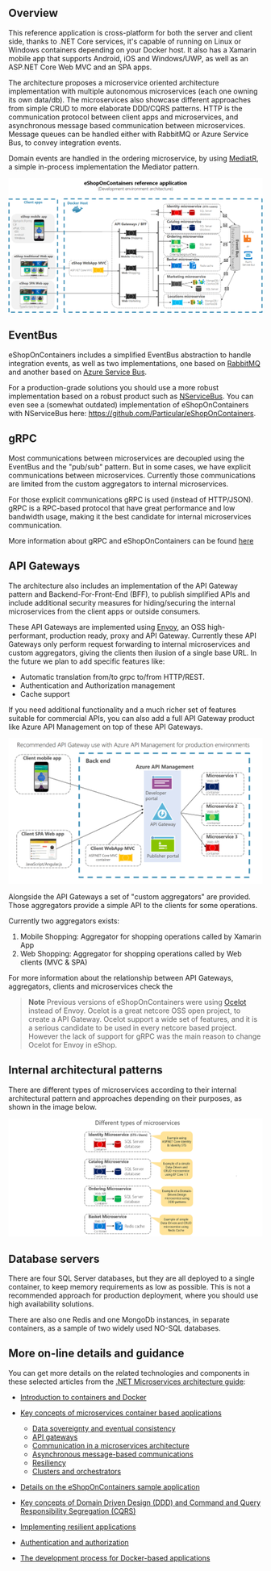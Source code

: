 ## Overview

This reference application is cross-platform for both the server and client side, thanks to .NET Core services, it's capable of running on Linux or Windows containers depending on your Docker host. It also has a Xamarin mobile app that supports Android, iOS and Windows/UWP, as well as an ASP.NET Core Web MVC and an SPA apps.

The architecture proposes a microservice oriented architecture implementation with multiple autonomous microservices (each one owning its own data/db). The microservices also showcase different approaches from simple CRUD to more elaborate DDD/CQRS patterns. HTTP is the communication protocol between client apps and microservices, and asynchronous message based communication between microservices.  Message queues can be handled either with RabbitMQ or Azure Service Bus, to convey integration events.

Domain events are handled in the ordering microservice, by using [MediatR](https://github.com/jbogard/MediatR), a simple in-process implementation the Mediator pattern.

![](images/Architecture/eshoponcontainers-arquitecture.png)

## EventBus

eShopOnContainers includes a simplified EventBus abstraction to handle integration events, as well as two implementations, one based on [RabbitMQ](https://www.rabbitmq.com/) and another based on [Azure Service Bus](https://docs.microsoft.com/en-us/azure/service-bus/).

For a production-grade solutions you should use a more robust implementation based on a robust product such as [NServiceBus](https://github.com/Particular/NServiceBus). You can even see a (somewhat outdated) implementation of eShopOnContainers with NServiceBus here: https://github.com/Particular/eShopOnContainers.

## gRPC

Most communications between microservices are decoupled using the EventBus and the "pub/sub" pattern. But in some cases, we have explicit communications between microservices. Currently those communications are limited from the custom aggregators to internal microservices.

For those explicit communications gRPC is used (instead of HTTP/JSON). gRPC is a RPC-based protocol that have great performance and low bandwidth usage, making it the best candidate for internal microservices communication.

More information about gRPC and eShopOnContainers can be found [here](./gRPC.md)

## API Gateways

The architecture also includes an implementation of the API Gateway pattern and Backend-For-Front-End (BFF), to publish simplified APIs and include additional security measures for hiding/securing the internal microservices from the client apps or outside consumers. 

These API Gateways are implemented using [Envoy](https://www.envoyproxy.io/), an OSS high-performant, production ready, proxy and API Gateway. Currently these API Gateways only perform request forwarding to internal microservices and custom aggregators, giving the clients then ilusion of a single base URL. In the future we plan to add specific features like:

* Automatic translation from/to grpc to/from HTTP/REST.
* Authentication and Authorization management
* Cache support

If you need additional functionality and a much richer set of features suitable for commercial APIs, you can also add a full API Gateway product like Azure API Management on top of these API Gateways.

![](images/Architecture/azure-api-management-gateway.png)

Alongside the API Gateways a set of "custom aggregators" are provided. Those aggregators provide a simple API to the clients for some operations.

Currently two aggregators exists:

1. Mobile Shopping: Aggregator for shopping operations called by Xamarin App
2. Web Shopping: Aggregator for shopping operations called by Web clients (MVC & SPA)

For more information about the relationship between API Gateways, aggregators, clients and microservices check the 

>**Note** Previous versions of eShopOnContainers were using [Ocelot](https://github.com/ThreeMammals/Ocelot) instead of Envoy. Ocelot is a great netcore OSS open project, to create a API Gateway. Ocelot support a wide set of features, and it is a serious candidate to be used in every netcore based project. However the lack of support for gRPC was the main reason to change Ocelot for Envoy in eShop.

## Internal architectural patterns

There are different types of microservices according to their internal architectural pattern and approaches depending on their purposes, as shown in the image below.

![](images/Architecture/eshoponcontainers-microservice-types.png)

## Database servers

There are four SQL Server databases, but they are all deployed to a single container, to keep memory requirements as low as possible. This is not a recommended approach for production deployment, where you should use high availability solutions.

There are also one Redis and one MongoDb instances, in separate containers, as a sample of two widely used NO-SQL databases.

## More on-line details and guidance

You can get more details on the related technologies and components in these selected articles from the [.NET Microservices architecture guide](https://docs.microsoft.com/dotnet/standard/microservices-architecture/):

- [Introduction to containers and Docker](https://docs.microsoft.com/dotnet/standard/microservices-architecture/container-docker-introduction/)

- [Key concepts of microservices container based applications](https://docs.microsoft.com/dotnet/standard/microservices-architecture/architect-microservice-container-applications/)
  - [Data sovereignty and eventual consistency](https://docs.microsoft.com/dotnet/standard/microservices-architecture/architect-microservice-container-applications/data-sovereignty-per-microservice)
  - [API gateways](https://docs.microsoft.com/dotnet/standard/microservices-architecture/architect-microservice-container-applications/direct-client-to-microservice-communication-versus-the-api-gateway-pattern)
  - [Communication in a microservices architecture](https://docs.microsoft.com/dotnet/standard/microservices-architecture/architect-microservice-container-applications/communication-in-microservice-architecture)
  - [Asynchronous message-based communications](https://docs.microsoft.com/dotnet/standard/microservices-architecture/architect-microservice-container-applications/asynchronous-message-based-communication)
  - [Resiliency](https://docs.microsoft.com/dotnet/standard/microservices-architecture/architect-microservice-container-applications/resilient-high-availability-microservices)
  - [Clusters and orchestrators](https://docs.microsoft.com/dotnet/standard/microservices-architecture/architect-microservice-container-applications/scalable-available-multi-container-microservice-applications)

- [Details on the eShopOnContainers sample application](https://docs.microsoft.com/dotnet/standard/microservices-architecture/multi-container-microservice-net-applications/)

- [Key concepts of Domain Driven Design (DDD) and Command and Query Responsibility Segregation (CQRS)](https://docs.microsoft.com/dotnet/standard/microservices-architecture/microservice-ddd-cqrs-patterns/)

- [Implementing resilient applications](https://docs.microsoft.com/dotnet/standard/microservices-architecture/implement-resilient-applications/)

- [Authentication and authorization](https://docs.microsoft.com/dotnet/standard/microservices-architecture/secure-net-microservices-web-applications/)

- [The development process for Docker-based applications](https://docs.microsoft.com/dotnet/standard/microservices-architecture/docker-application-development-process/)

